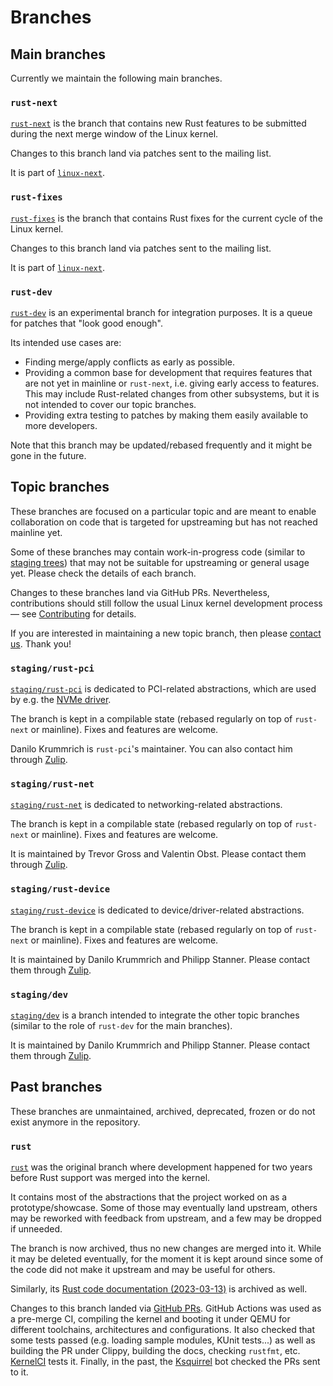 # Branches

## Main branches

Currently we maintain the following main branches.

### `rust-next`

[`rust-next`](https://github.com/Rust-for-Linux/linux/tree/rust-next) is the branch that contains new Rust features to be submitted during the next merge window of the Linux kernel.

Changes to this branch land via patches sent to the mailing list.

It is part of [`linux-next`](https://git.kernel.org/pub/scm/linux/kernel/git/next/linux-next.git/).

### `rust-fixes`

[`rust-fixes`](https://github.com/Rust-for-Linux/linux/tree/rust-fixes) is the branch that contains Rust fixes for the current cycle of the Linux kernel.

Changes to this branch land via patches sent to the mailing list.

It is part of [`linux-next`](https://git.kernel.org/pub/scm/linux/kernel/git/next/linux-next.git/).

### `rust-dev`

[`rust-dev`](https://github.com/Rust-for-Linux/linux/tree/rust-dev) is an experimental branch for integration purposes. It is a queue for patches that "look good enough".

Its intended use cases are:

  - Finding merge/apply conflicts as early as possible.
  - Providing a common base for development that requires features that are not yet in mainline or `rust-next`, i.e. giving early access to features. This may include Rust-related changes from other subsystems, but it is not intended to cover our topic branches.
  - Providing extra testing to patches by making them easily available to more developers.

Note that this branch may be updated/rebased frequently and it might be gone in the future.

## Topic branches

These branches are focused on a particular topic and are meant to enable collaboration on code that is targeted for upstreaming but has not reached mainline yet.

Some of these branches may contain work-in-progress code (similar to [staging trees](https://docs.kernel.org/process/2.Process.html?highlight=staging#staging-trees)) that may not be suitable for upstreaming or general usage yet. Please check the details of each branch.

Changes to these branches land via GitHub PRs. Nevertheless, contributions should still follow the usual Linux kernel development process — see [Contributing](Contributing.md) for details.

If you are interested in maintaining a new topic branch, then please [contact us](Contact.md). Thank you!

### `staging/rust-pci`

[`staging/rust-pci`](https://github.com/Rust-for-Linux/linux/tree/staging/rust-pci) is dedicated to PCI-related abstractions, which are used by e.g. the [NVMe driver](NVMe-driver.md).

The branch is kept in a compilable state (rebased regularly on top of `rust-next` or mainline). Fixes and features are welcome.

Danilo Krummrich is `rust-pci`'s maintainer. You can also contact him through [Zulip](Contact.md#zulip-chat).

### `staging/rust-net`

[`staging/rust-net`](https://github.com/Rust-for-Linux/linux/tree/staging/rust-net) is dedicated to networking-related abstractions.

The branch is kept in a compilable state (rebased regularly on top of `rust-next` or mainline). Fixes and features are welcome.

It is maintained by Trevor Gross and Valentin Obst. Please contact them through [Zulip](Contact.md#zulip-chat).

### `staging/rust-device`

[`staging/rust-device`](https://github.com/Rust-for-Linux/linux/tree/staging/rust-device) is dedicated to device/driver-related abstractions.

The branch is kept in a compilable state (rebased regularly on top of `rust-next` or mainline). Fixes and features are welcome.

It is maintained by Danilo Krummrich and Philipp Stanner. Please contact them through [Zulip](Contact.md#zulip-chat).

### `staging/dev`

[`staging/dev`](https://github.com/Rust-for-Linux/linux/tree/staging/dev) is a branch intended to integrate the other topic branches (similar to the role of `rust-dev` for the main branches).

It is maintained by Danilo Krummrich and Philipp Stanner. Please contact them through [Zulip](Contact.md#zulip-chat).

## Past branches

These branches are unmaintained, archived, deprecated, frozen or do not exist anymore in the repository.

### `rust`

[`rust`](https://github.com/Rust-for-Linux/linux/tree/rust) was the original branch where development happened for two years before Rust support was merged into the kernel.

It contains most of the abstractions that the project worked on as a prototype/showcase. Some of those may eventually land upstream, others may be reworked with feedback from upstream, and a few may be dropped if unneeded.

The branch is now archived, thus no new changes are merged into it. While it may be deleted eventually, for the moment it is kept around since some of the code did not make it upstream and may be useful for others.

Similarly, its [Rust code documentation (2023-03-13)](https://rust-for-linux.github.io/docs/rust/kernel/) is archived as well.

Changes to this branch landed via [GitHub PRs](https://github.com/Rust-for-Linux/linux/pulls). GitHub Actions was used as a pre-merge CI, compiling the kernel and booting it under QEMU for different toolchains, architectures and configurations. It also checked that some tests passed (e.g. loading sample modules, KUnit tests...) as well as building the PR under Clippy, building the docs, checking `rustfmt`, etc. [KernelCI](https://linux.kernelci.org/job/rust-for-linux/branch/rust/) tests it. Finally, in the past, the [Ksquirrel](Ksquirrel.md) bot checked the PRs sent to it.
